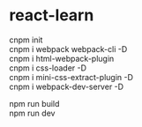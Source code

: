 # react-learn
cnpm init  
cnpm i webpack webpack-cli -D  
cnpm i html-webpack-plugin  
cnpm i css-loader -D  
cnpm i mini-css-extract-plugin -D  
cnpm i webpack-dev-server -D  

npm run build  
npm run dev  
